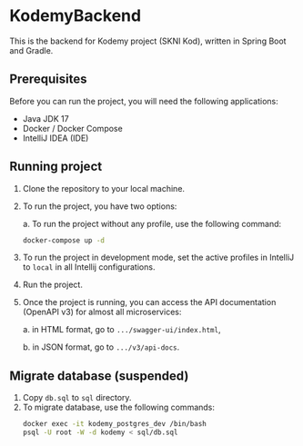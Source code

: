 # KodemyBackend

This is the backend for Kodemy project (SKNI Kod), written in Spring Boot and Gradle.

## Prerequisites

Before you can run the project, you will need the following applications:

- Java JDK 17
- Docker / Docker Compose
- IntelliJ IDEA (IDE)

## Running project

1. Clone the repository to your local machine.
2. To run the project, you have two options:

   a. To run the project without any profile, use the following command:
   ```bash
   docker-compose up -d
   ```
3. To run the project in development mode, set the active profiles in IntelliJ to `local` in all Intellij
   configurations.
4. Run the project.
5. Once the project is running, you can access the API documentation (OpenAPI v3) for almost all microservices:

   a. in HTML format, go to `.../swagger-ui/index.html`,

   b. in JSON format, go to `.../v3/api-docs`.

## Migrate database (suspended)

1. Copy `db.sql` to `sql` directory.
2. To migrate database, use the following commands:
   ```bash
   docker exec -it kodemy_postgres_dev /bin/bash
   psql -U root -W -d kodemy < sql/db.sql
   ```